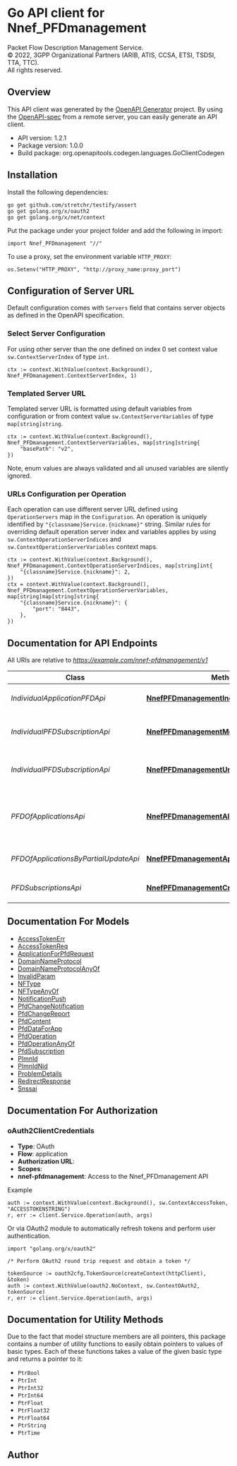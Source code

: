 # Go API client for Nnef_PFDmanagement

Packet Flow Description Management Service.  
© 2022, 3GPP Organizational Partners (ARIB, ATIS, CCSA, ETSI, TSDSI, TTA, TTC).  
All rights reserved.


## Overview
This API client was generated by the [OpenAPI Generator](https://openapi-generator.tech) project.  By using the [OpenAPI-spec](https://www.openapis.org/) from a remote server, you can easily generate an API client.

- API version: 1.2.1
- Package version: 1.0.0
- Build package: org.openapitools.codegen.languages.GoClientCodegen

## Installation

Install the following dependencies:

```shell
go get github.com/stretchr/testify/assert
go get golang.org/x/oauth2
go get golang.org/x/net/context
```

Put the package under your project folder and add the following in import:

```golang
import Nnef_PFDmanagement "//"
```

To use a proxy, set the environment variable `HTTP_PROXY`:

```golang
os.Setenv("HTTP_PROXY", "http://proxy_name:proxy_port")
```

## Configuration of Server URL

Default configuration comes with `Servers` field that contains server objects as defined in the OpenAPI specification.

### Select Server Configuration

For using other server than the one defined on index 0 set context value `sw.ContextServerIndex` of type `int`.

```golang
ctx := context.WithValue(context.Background(), Nnef_PFDmanagement.ContextServerIndex, 1)
```

### Templated Server URL

Templated server URL is formatted using default variables from configuration or from context value `sw.ContextServerVariables` of type `map[string]string`.

```golang
ctx := context.WithValue(context.Background(), Nnef_PFDmanagement.ContextServerVariables, map[string]string{
	"basePath": "v2",
})
```

Note, enum values are always validated and all unused variables are silently ignored.

### URLs Configuration per Operation

Each operation can use different server URL defined using `OperationServers` map in the `Configuration`.
An operation is uniquely identified by `"{classname}Service.{nickname}"` string.
Similar rules for overriding default operation server index and variables applies by using `sw.ContextOperationServerIndices` and `sw.ContextOperationServerVariables` context maps.

```golang
ctx := context.WithValue(context.Background(), Nnef_PFDmanagement.ContextOperationServerIndices, map[string]int{
	"{classname}Service.{nickname}": 2,
})
ctx = context.WithValue(context.Background(), Nnef_PFDmanagement.ContextOperationServerVariables, map[string]map[string]string{
	"{classname}Service.{nickname}": {
		"port": "8443",
	},
})
```

## Documentation for API Endpoints

All URIs are relative to *https://example.com/nnef-pfdmanagement/v1*

Class | Method | HTTP request | Description
------------ | ------------- | ------------- | -------------
*IndividualApplicationPFDApi* | [**NnefPFDmanagementIndAppFetch**](docs/IndividualApplicationPFDApi.md#nnefpfdmanagementindappfetch) | **Get** /applications/{appId} | Retrieve the PFD for an application.
*IndividualPFDSubscriptionApi* | [**NnefPFDmanagementModifySubscr**](docs/IndividualPFDSubscriptionApi.md#nnefpfdmanagementmodifysubscr) | **Put** /subscriptions/{subscriptionId} | Updates/replaces an existing subscription resource
*IndividualPFDSubscriptionApi* | [**NnefPFDmanagementUnsubscribe**](docs/IndividualPFDSubscriptionApi.md#nnefpfdmanagementunsubscribe) | **Delete** /subscriptions/{subscriptionId} | Delete a subscription of PFD change notification.
*PFDOfApplicationsApi* | [**NnefPFDmanagementAllFetch**](docs/PFDOfApplicationsApi.md#nnefpfdmanagementallfetch) | **Get** /applications | Retrieve PFDs for all applications or for one or multiple applications with query parameter.
*PFDOfApplicationsByPartialUpdateApi* | [**NnefPFDmanagementAppFetchPartialUpdate**](docs/PFDOfApplicationsByPartialUpdateApi.md#nnefpfdmanagementappfetchpartialupdate) | **Post** /applications/partialpull | retrieve the PFD(s) by partial update
*PFDSubscriptionsApi* | [**NnefPFDmanagementCreateSubscr**](docs/PFDSubscriptionsApi.md#nnefpfdmanagementcreatesubscr) | **Post** /subscriptions | Subscribe the notification of PFD changes.


## Documentation For Models

 - [AccessTokenErr](docs/AccessTokenErr.md)
 - [AccessTokenReq](docs/AccessTokenReq.md)
 - [ApplicationForPfdRequest](docs/ApplicationForPfdRequest.md)
 - [DomainNameProtocol](docs/DomainNameProtocol.md)
 - [DomainNameProtocolAnyOf](docs/DomainNameProtocolAnyOf.md)
 - [InvalidParam](docs/InvalidParam.md)
 - [NFType](docs/NFType.md)
 - [NFTypeAnyOf](docs/NFTypeAnyOf.md)
 - [NotificationPush](docs/NotificationPush.md)
 - [PfdChangeNotification](docs/PfdChangeNotification.md)
 - [PfdChangeReport](docs/PfdChangeReport.md)
 - [PfdContent](docs/PfdContent.md)
 - [PfdDataForApp](docs/PfdDataForApp.md)
 - [PfdOperation](docs/PfdOperation.md)
 - [PfdOperationAnyOf](docs/PfdOperationAnyOf.md)
 - [PfdSubscription](docs/PfdSubscription.md)
 - [PlmnId](docs/PlmnId.md)
 - [PlmnIdNid](docs/PlmnIdNid.md)
 - [ProblemDetails](docs/ProblemDetails.md)
 - [RedirectResponse](docs/RedirectResponse.md)
 - [Snssai](docs/Snssai.md)


## Documentation For Authorization



### oAuth2ClientCredentials


- **Type**: OAuth
- **Flow**: application
- **Authorization URL**: 
- **Scopes**: 
 - **nnef-pfdmanagement**: Access to the Nnef_PFDmanagement API

Example

```golang
auth := context.WithValue(context.Background(), sw.ContextAccessToken, "ACCESSTOKENSTRING")
r, err := client.Service.Operation(auth, args)
```

Or via OAuth2 module to automatically refresh tokens and perform user authentication.

```golang
import "golang.org/x/oauth2"

/* Perform OAuth2 round trip request and obtain a token */

tokenSource := oauth2cfg.TokenSource(createContext(httpClient), &token)
auth := context.WithValue(oauth2.NoContext, sw.ContextOAuth2, tokenSource)
r, err := client.Service.Operation(auth, args)
```


## Documentation for Utility Methods

Due to the fact that model structure members are all pointers, this package contains
a number of utility functions to easily obtain pointers to values of basic types.
Each of these functions takes a value of the given basic type and returns a pointer to it:

* `PtrBool`
* `PtrInt`
* `PtrInt32`
* `PtrInt64`
* `PtrFloat`
* `PtrFloat32`
* `PtrFloat64`
* `PtrString`
* `PtrTime`

## Author



